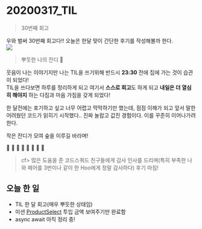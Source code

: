 # 20200317_TIL

> 30번째 회고


우와 벌써 30번째 회고다!! 오늘은 한달 맞이 간단한 후기를 작성해볼까 한다.   
<img src="https://i.imgur.com/HlWUU6H.png">   
> 뿌듯한 나의 잔디 :seedling:   

웃음이 나는 이야기지만 나는 TIL을 쓰기위해 반드시 **23:30** 전에 집에 가는 것이 습관이 되었다!   
TIL을 쓰다보면 하루를 정리하게 되고 여기서 **스스로 회고**도 하게 되고 **내일은 더 열심히 해야지** 하는 다짐과 마음 가짐을 갖게 되었다!   

한 달전에는 포기하고 싶고 너무 어렵고 막막하기만 했는데, 점점 이해가 되고 앞서 말한 어려웠던 코드가 읽히기 시작했다.. 진짜 놀랍고 값진 경험이다. 이를 꾸준히 이어나가려 한다.    

작은 잔디가 모여 숲을 이루길 바라며!  

:evergreen_tree: :deciduous_tree: :evergreen_tree: :deciduous_tree: :evergreen_tree: :deciduous_tree: :evergreen_tree: :deciduous_tree:   

> cf> 많은 도움을 준 코드스쿼드 친구들에게 감사 인사를 드리며(특히 부족한 나와 페어를 3번이나 같이 한 Hoo에게 정말 감사하다) 후기 마침!  


## 오늘 한 일  
   
- TIL 한 달 회고(매우 뿌듯한 상태임)  
- 미션 [ProductSelect](https://github.com/codesquad-memeber-2020/vm-2/issues/3) 투입 금액 보여주기만 완료함
- async await 아직 정리 중!
